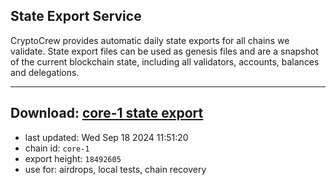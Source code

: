 ## State Export Service
CryptoCrew provides automatic daily state exports for all chains we validate. State export files can be used as genesis files and are a snapshot of the current blockchain state, including all validators, accounts, balances and delegations.

---
**Download: [core-1 state export](https://dl-eu2.ccvalidators.com/SERVICE/persistence/core-1_export_18492605.json)**
---

- last updated: Wed Sep 18 2024 11:51:20
- chain id: `core-1`
- export height: `18492605`
- use for: airdrops, local tests, chain recovery
